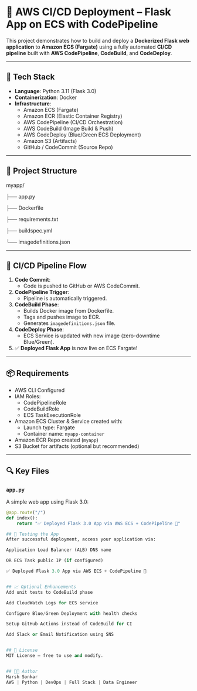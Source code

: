 # 🚀 AWS CI/CD Deployment – Flask App on ECS with CodePipeline

This project demonstrates how to build and deploy a **Dockerized Flask web application** to **Amazon ECS (Fargate)** using a fully automated **CI/CD pipeline** built with **AWS CodePipeline**, **CodeBuild**, and **CodeDeploy**.

---

## 🔧 Tech Stack

- **Language**: Python 3.11 (Flask 3.0)
- **Containerization**: Docker
- **Infrastructure**:
  - Amazon ECS (Fargate)
  - Amazon ECR (Elastic Container Registry)
  - AWS CodePipeline (CI/CD Orchestration)
  - AWS CodeBuild (Image Build & Push)
  - AWS CodeDeploy (Blue/Green ECS Deployment)
  - Amazon S3 (Artifacts)
  - GitHub / CodeCommit (Source Repo)

---

## 📁 Project Structure

myapp/

├── app.py

├── Dockerfile

├── requirements.txt

├── buildspec.yml

└── imagedefinitions.json 



---

## 🚦 CI/CD Pipeline Flow

1. **Code Commit**:
   - Code is pushed to GitHub or AWS CodeCommit.
2. **CodePipeline Trigger**:
   - Pipeline is automatically triggered.
3. **CodeBuild Phase**:
   - Builds Docker image from Dockerfile.
   - Tags and pushes image to ECR.
   - Generates `imagedefinitions.json` file.
4. **CodeDeploy Phase**:
   - ECS Service is updated with new image (zero-downtime Blue/Green).
5. ✅ **Deployed Flask App** is now live on ECS Fargate!

---

## 📦 Requirements

- AWS CLI Configured
- IAM Roles:
  - CodePipelineRole
  - CodeBuildRole
  - ECS TaskExecutionRole
- Amazon ECS Cluster & Service created with:
  - Launch type: Fargate
  - Container name: `myapp-container`
- Amazon ECR Repo created (`myapp`)
- S3 Bucket for artifacts (optional but recommended)

---

## 🔍 Key Files

### `app.py`
A simple web app using Flask 3.0:

```python
@app.route("/")
def index():
    return "✅ Deployed Flask 3.0 App via AWS ECS + CodePipeline 🚀"

## 🧪 Testing the App
After successful deployment, access your application via:

Application Load Balancer (ALB) DNS name

OR ECS Task public IP (if configured)

✅ Deployed Flask 3.0 App via AWS ECS + CodePipeline 🚀


## 📈 Optional Enhancements
Add unit tests to CodeBuild phase

Add CloudWatch Logs for ECS service

Configure Blue/Green Deployment with health checks

Setup GitHub Actions instead of CodeBuild for CI

Add Slack or Email Notification using SNS


## 📄 License
MIT License – free to use and modify.


## 👨‍💻 Author
Harsh Sonkar
AWS | Python | DevOps | Full Stack | Data Engineer


